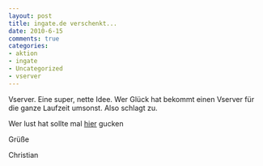 ```yaml
--- 
layout: post
title: ingate.de verschenkt...
date: 2010-6-15
comments: true
categories: 
- aktion
- ingate
- Uncategorized
- vserver
---
```

<p>Vserver. Eine super, nette Idee. Wer Glück hat bekommt einen Vserver für die ganze <span style="color:#000000;"><span style="font-family:Arial,Helvetica,sans-serif;">L</span></span>aufzeit umsonst. Also schlagt zu.</p>
<p>Wer lust hat sollte mal <a href="https://www.ingate.de/blog/2010/06/14/wir-verschenken-55-vserver/">hier</a> gucken<p />Grüße<p />Christian</p>
